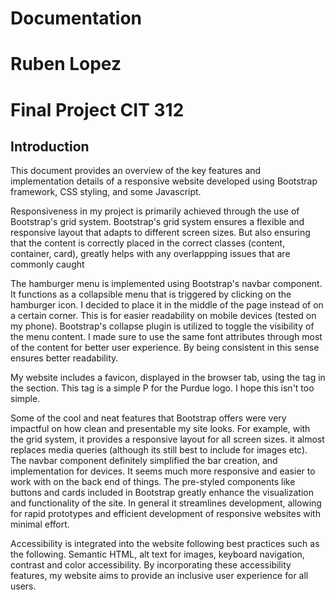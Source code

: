 # Documentation
# Ruben Lopez
# Final Project CIT 312

## Introduction
This document provides an overview of the key features and implementation details of a responsive website developed using Bootstrap framework, CSS styling, and some Javascript.

Responsiveness in my project is primarily achieved through the use of Bootstrap's grid system. Bootstrap's grid system ensures a flexible and responsive layout that adapts to different screen sizes. But also ensuring that the content is correctly placed in the correct classes (content, container, card), greatly helps with any overlappping issues that are commonly caught

The hamburger menu is implemented using Bootstrap's navbar component. It functions as a collapsible menu that is triggered by clicking on the hamburger icon. I decided to place it in the middle of the page instead of on a certain corner. This is for easier readability on mobile devices (tested on my phone). Bootstrap's collapse plugin is utilized to toggle the visibility of the menu content. I made sure to use the same font attributes through most of the content for better user experience. By being consistent in this sense ensures better readability. 

My website includes a favicon, displayed in the browser tab, using the <link> tag in the <head> section. This tag is a simple P for the Purdue logo. I hope this isn't too simple.

Some of the cool and neat features that Bootstrap offers were very impactful on how clean and presentable my site looks. For example, with the grid system, it provides a responsive layout for all screen sizes. it almost replaces media queries (although its still best to include for images etc). The navbar component definitely simplified the bar creation, and implementation for devices. It seems much more responsive and easier to work with on the back end of things. The pre-styled components like buttons and cards included in Bootstrap greatly enhance the visualization and functionality of the site. In general it streamlines development, allowing for rapid prototypes and efficient development of responsive websites with minimal effort.

Accessibility is integrated into the website following best practices such as the following.
Semantic HTML, alt text for images, keyboard navigation, contrast and color accessibility. By incorporating these accessibility features, my website aims to provide an inclusive user experience for all users.